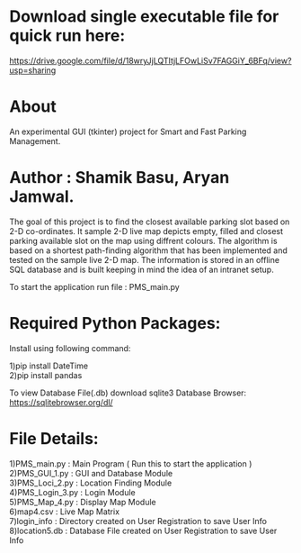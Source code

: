 # Download single executable file for quick run here: 
https://drive.google.com/file/d/18wryJjLQTItjLFOwLiSv7FAGGiY_6BFq/view?usp=sharing

# About
An experimental GUI (tkinter) project for Smart and Fast Parking Management. <br>

# Author : Shamik Basu, Aryan Jamwal.

The goal of this project is to find the closest available parking slot based on 2-D co-ordinates. It sample 2-D live map depicts empty, filled and closest parking available slot on the map using diffrent colours. The algorithm is based on a shortest path-finding algorithm that has been implemented and tested on the sample live 2-D map. The information is stored in an offline SQL database and is built keeping in mind the idea of an intranet setup.

To start the application run file : PMS_main.py

# Required Python Packages:

Install using following command:<br>

1)pip install DateTime<br>
2)pip install pandas<br>

To view Database File(.db) download sqlite3 Database Browser:
https://sqlitebrowser.org/dl/

# File Details:

1)PMS_main.py : Main Program ( Run this to start the application )<br>
2)PMS_GUI_1.py : GUI and Database Module<br>
3)PMS_Loci_2.py : Location Finding Module<br>
4)PMS_Login_3.py : Login Module<br>
5)PMS_Map_4.py : Display Map Module<br>
6)map4.csv : Live Map Matrix<br>
7)login_info : Directory created on User Registration to save User Info<br>
8)location5.db : Database File created on User Registration to save User Info<br>
